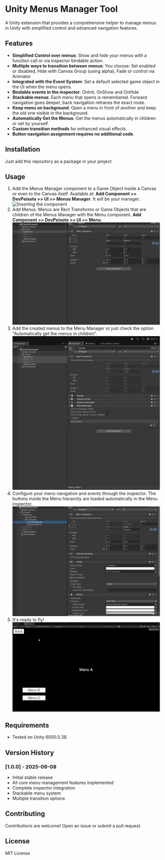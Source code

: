 # Unity Menus Manager Tool

A Unity extension that provides a comprehensive helper to manage menus in Unity with simplified control and advanced navigation features.

## Features

- **Simplified Control over menus**: Show and hide your menus with a function call or via inspector bindable action.
- **Multiple ways to transition between menus**: You choose: Set enabled or disabled, Hide with Canvas Group (using alpha), Fade or control via Animator
- **Integrated with the Event System**: Set a default selected game object in the UI when the menu opens.
- **Bindable events in the inspector**: OnInit, OnShow and OnHide
- **Stackable menus**: Each menu that opens is remembered. Forward navigation goes deeper, back navigation retraces the exact route.
- **Keep menu on background**: Open a menu in front of another and keep the old one visible in the background.
- **Automatically Get the Menus**: Get the menus automatically in children or set by yourself.
- **Custom transition methods** for enhanced visual effects.
- **Button navigation assignment requires no additional code**.

## Installation

Just add this repository as a package in your project

## Usage

1. Add the Menus Manager component to a Game Object inside a Canvas or even to the Canvas itself. Available at: **Add Component >> DevPeixoto >> UI >> Menus Manager**. It will be your manager.\
![Inserting the component](/Docs~~/Unity_XkXHDxoM3e.gif)
2. Add Menus. Menus are Rect Transforms or Game Objects that are children of the Menus Manager with the Menu component. **Add Component >> DevPeixoto >> UI >> Menu**.\
![Setup_1](/Docs~/Unity_EZaPuYYZUY.gif)
3. Add the created menus to the Menu Manager or just check the option "Automatically get the menus in children".\
![Setup_2](/Docs~/Unity_eIxrkda6HL.gif)
4. Configure your menu navigation and events through the inspector. The buttons inside the Menu hierarchy are loaded automatically in the Menu inspector.\
![Configuration](/Docs~/Unity_e5wdNXhuYR.gif)
5. It's ready to fly!\
![Demo](/Docs~/Unity_7AXcSwpz5C.gif)

## Requirements

- Tested on Unity 6000.0.38.

## Version History

### [1.0.0] - 2025-09-08
- Initial stable release
- All core menu management features implemented
- Complete inspector integration
- Stackable menu system
- Multiple transition options

## Contributing

Contributions are welcome! Open an issue or submit a pull request.

## License

MIT License